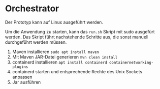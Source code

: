# Orchestrator

Der Prototyp kann auf Linux ausgeführt werden.  

Um die Anwendung zu starten, kann das ```run.sh``` Skript mit sudo ausgefürt werden. Das Skript führt nachstehende Schritte aus, die sonst manuell durchgeführt werden müssen.

1)  Maven installieren ```sudo apt install maven```
2)  Mit Maven JAR-Datei generieren ```mvn clean install```
3)  containerd installieren ```apt install containerd containernetworking-plugins```
4)  containerd starten und entsprechende Rechte des Unix Sockets anpassen
5)  Jar ausführen
